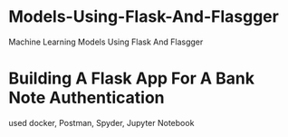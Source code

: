 # Models-Using-Flask-And-Flasgger
Machine Learning Models Using Flask And Flasgger

# Building A Flask App For A Bank Note Authentication
used docker, Postman, Spyder, Jupyter Notebook
